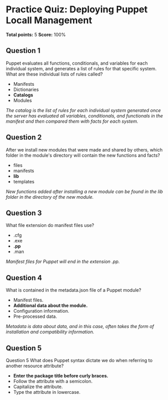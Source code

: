 # Practice Quiz: Deploying Puppet Locall Management
**Total points:** 5
**Score:** 100%

## Question 1
Puppet evaluates all functions, conditionals, and variables for each individual system, and generates a list of rules for that specific system. What are these individual lists of rules called?  

- Manifests  
- Dictionaries  
- **Catalogs**
- Modules  

*The catalog is the list of rules for each individual system generated once the server has evaluated all variables, conditionals, and functionals in the manifest and then compared them with facts for each system.*

## Question 2
After we install new modules that were made and shared by others, which folder in the module's directory will contain the new functions and facts?  

- files  
- manifests  
- **lib**
- templates 

*New functions added after installing a new module can be found in the lib folder in the directory of the new module.*

## Question 3
What file extension do manifest files use?

- .cfg
- .exe
- **.pp**
- .man

*Manifest files for Puppet will end in the extension .pp.*

## Question 4
What is contained in the metadata.json file of a Puppet module?

- Manifest files.
- **Additional data about the module.**
- Configuration information.
- Pre-processed data.

*Metadata is data about data, and in this case, often takes the form of installation and compatibility information.*

## Question 5
Question 5
What does Puppet syntax dictate we do when referring to another resource attribute?

- **Enter the package title before curly braces.**
- Follow the attribute with a semicolon.
- Capitalize the attribute.
- Type the attribute in lowercase.